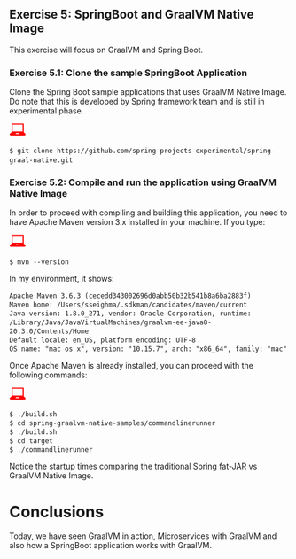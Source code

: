 ## Exercise 5: SpringBoot and GraalVM Native Image

This exercise will focus on GraalVM and Spring Boot.

### Exercise 5.1: Clone the sample SpringBoot Application

Clone the Spring Boot sample applications that uses GraalVM Native Image. Do note that this is developed by Spring framework team and is still in experimental phase.

![user input](../images/userinput.png)

`$ git clone https://github.com/spring-projects-experimental/spring-graal-native.git`

### Exercise 5.2: Compile and run the application using GraalVM Native Image

In order to proceed with compiling and building this application, you need to have Apache Maven version 3.x installed in your machine.
If you type:

![user input](../images/userinput.png)

`$ mvn --version`

In my environment, it shows:

```
Apache Maven 3.6.3 (cecedd343002696d0abb50b32b541b8a6ba2883f)
Maven home: /Users/sseighma/.sdkman/candidates/maven/current
Java version: 1.8.0_271, vendor: Oracle Corporation, runtime: /Library/Java/JavaVirtualMachines/graalvm-ee-java8-20.3.0/Contents/Home
Default locale: en_US, platform encoding: UTF-8
OS name: "mac os x", version: "10.15.7", arch: "x86_64", family: "mac"
```

Once Apache Maven is already installed, you can proceed with the following commands:

![user input](../images/userinput.png)

```$ cd spring-graal-native
$ ./build.sh
$ cd spring-graalvm-native-samples/commandlinerunner
$ ./build.sh
$ cd target
$ ./commandlinerunner
```

Notice the startup times comparing the traditional Spring fat-JAR vs GraalVM Native Image.

# Conclusions

Today, we have seen GraalVM in action, Microservices with GraalVM and also how a SpringBoot application works with GraalVM.